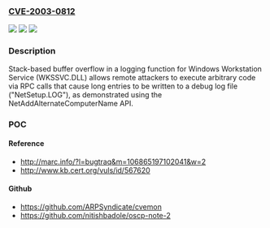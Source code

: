 ### [CVE-2003-0812](https://cve.mitre.org/cgi-bin/cvename.cgi?name=CVE-2003-0812)
![](https://img.shields.io/static/v1?label=Product&message=n%2Fa&color=blue)
![](https://img.shields.io/static/v1?label=Version&message=n%2Fa&color=blue)
![](https://img.shields.io/static/v1?label=Vulnerability&message=n%2Fa&color=brighgreen)

### Description

Stack-based buffer overflow in a logging function for Windows Workstation Service (WKSSVC.DLL) allows remote attackers to execute arbitrary code via RPC calls that cause long entries to be written to a debug log file ("NetSetup.LOG"), as demonstrated using the NetAddAlternateComputerName API.

### POC

#### Reference
- http://marc.info/?l=bugtraq&m=106865197102041&w=2
- http://www.kb.cert.org/vuls/id/567620

#### Github
- https://github.com/ARPSyndicate/cvemon
- https://github.com/nitishbadole/oscp-note-2

